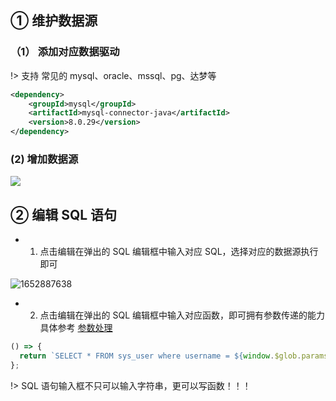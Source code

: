 ## ① 维护数据源

### （1） 添加对应数据驱动

!> 支持 常见的 mysql、oracle、mssql、pg、达梦等

```xml
<dependency>
    <groupId>mysql</groupId>
    <artifactId>mysql-connector-java</artifactId>
    <version>8.0.29</version>
</dependency>

```

### (2) 增加数据源

![](https://minio.pigx.vip/oss/1652887573.png)

## ② 编辑 SQL 语句

- 1. 点击编辑在弹出的 SQL 编辑框中输入对应 SQL，选择对应的数据源执行即可

![1652887638](https://minio.pigx.vip/oss/1652887638.png)

- 2. 点击编辑在弹出的 SQL 编辑框中输入对应函数，即可拥有参数传递的能力具体参考 [参数处理](/docs/%E5%8F%82%E6%95%B0%E4%BC%A0%E9%80%92.md)

```js
() => {
  return `SELECT * FROM sys_user where username = ${window.$glob.params.username}`;
};
```

!> SQL 语句输入框不只可以输入字符串，更可以写函数！！！
